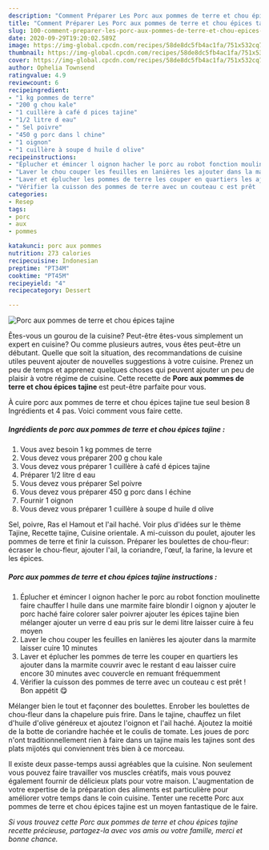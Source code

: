 ```yaml
---
description: "Comment Préparer Les Porc aux pommes de terre et chou épices tajine"
title: "Comment Préparer Les Porc aux pommes de terre et chou épices tajine"
slug: 100-comment-preparer-les-porc-aux-pommes-de-terre-et-chou-epices-tajine
date: 2020-09-29T19:20:02.589Z
image: https://img-global.cpcdn.com/recipes/58de8dc5fb4ac1fa/751x532cq70/porc-aux-pommes-de-terre-et-chou-epices-tajine-photo-principale-de-la-recette.jpg
thumbnail: https://img-global.cpcdn.com/recipes/58de8dc5fb4ac1fa/751x532cq70/porc-aux-pommes-de-terre-et-chou-epices-tajine-photo-principale-de-la-recette.jpg
cover: https://img-global.cpcdn.com/recipes/58de8dc5fb4ac1fa/751x532cq70/porc-aux-pommes-de-terre-et-chou-epices-tajine-photo-principale-de-la-recette.jpg
author: Ophelia Townsend
ratingvalue: 4.9
reviewcount: 6
recipeingredient:
- "1 kg pommes de terre"
- "200 g chou kale"
- "1 cuillère à café d pices tajine"
- "1/2 litre d eau"
- " Sel poivre"
- "450 g porc dans l chine"
- "1 oignon"
- "1 cuillère à soupe d huile d olive"
recipeinstructions:
- "Éplucher et émincer l oignon hacher le porc au robot fonction moulinette faire chauffer l huile dans une marmite faire blondir l oignon y ajouter le porc haché faire colorer saler poivrer ajouter les épices tajine bien mélanger ajouter un verre d eau pris sur le demi litre laisser cuire à feu moyen"
- "Laver le chou couper les feuilles en lanières les ajouter dans la marmite laisser cuire 10 minutes"
- "Laver et éplucher les pommes de terre les couper en quartiers les ajouter dans la marmite couvrir avec le restant d eau laisser cuire encore 30 minutes avec couvercle en remuant fréquemment"
- "Vérifier la cuisson des pommes de terre avec un couteau c est prêt ! Bon appétit 😋"
categories:
- Resep
tags:
- porc
- aux
- pommes

katakunci: porc aux pommes 
nutrition: 273 calories
recipecuisine: Indonesian
preptime: "PT34M"
cooktime: "PT45M"
recipeyield: "4"
recipecategory: Dessert

---
```



![Porc aux pommes de terre et chou épices tajine](https://img-global.cpcdn.com/recipes/58de8dc5fb4ac1fa/751x532cq70/porc-aux-pommes-de-terre-et-chou-epices-tajine-photo-principale-de-la-recette.jpg)

Êtes-vous un gourou de la cuisine? Peut-être êtes-vous simplement un expert en cuisine? Ou comme plusieurs autres, vous êtes peut-être un débutant. Quelle que soit la situation, des recommandations de cuisine utiles peuvent ajouter de nouvelles suggestions à votre cuisine. Prenez un peu de temps et apprenez quelques choses qui peuvent ajouter un peu de plaisir à votre régime de cuisine. Cette recette de <strong> Porc aux pommes de terre et chou épices tajine </strong> est peut-être parfaite pour vous.

<!--inarticleads1-->

À cuire porc aux pommes de terre et chou épices tajine tue seul besion 8 Ingrédients et 4 pas. Voici comment vous faire cette.

##### Ingrédients de porc aux pommes de terre et chou épices tajine :

1. Vous avez besoin 1 kg pommes de terre
1. Vous devez vous préparer 200 g chou kale
1. Vous devez vous préparer 1 cuillère à café d épices tajine
1. Préparer 1/2 litre d eau
1. Vous devez vous préparer  Sel poivre
1. Vous devez vous préparer 450 g porc dans l échine
1. Fournir 1 oignon
1. Vous devez vous préparer 1 cuillère à soupe d huile d olive


Sel, poivre, Ras el Hamout et l&#39;ail haché. Voir plus d&#39;idées sur le thème Tajine, Recette tajine, Cuisine orientale. A mi-cuisson du poulet, ajouter les pommes de terre et finir la cuisson. Préparer les boulettes de chou-fleur: écraser le chou-fleur, ajouter l&#39;ail, la coriandre, l&#39;œuf, la farine, la levure et les épices. 

<!--inarticleads2-->

##### Porc aux pommes de terre et chou épices tajine instructions :

1. Éplucher et émincer l oignon hacher le porc au robot fonction moulinette faire chauffer l huile dans une marmite faire blondir l oignon y ajouter le porc haché faire colorer saler poivrer ajouter les épices tajine bien mélanger ajouter un verre d eau pris sur le demi litre laisser cuire à feu moyen
1. Laver le chou couper les feuilles en lanières les ajouter dans la marmite laisser cuire 10 minutes
1. Laver et éplucher les pommes de terre les couper en quartiers les ajouter dans la marmite couvrir avec le restant d eau laisser cuire encore 30 minutes avec couvercle en remuant fréquemment
1. Vérifier la cuisson des pommes de terre avec un couteau c est prêt ! Bon appétit 😋


Mélanger bien le tout et façonner des boulettes. Enrober les boulettes de chou-fleur dans la chapelure puis frire. Dans le tajine, chauffez un filet d&#39;huile d&#39;olive généreux et ajoutez l&#39;oignon et l&#39;ail haché. Ajoutez la moitié de la botte de coriandre hachée et le coulis de tomate. Les joues de porc n&#39;ont traditionnellement rien à faire dans un tajine mais les tajines sont des plats mijotés qui conviennent très bien à ce morceau. 

<!--inarticleads1-->

<p>
Il existe deux passe-temps aussi agréables que la cuisine. Non seulement vous pouvez faire travailler vos muscles créatifs, mais vous pouvez également fournir de délicieux plats pour votre maison. L'augmentation de votre expertise de la préparation des aliments est particulière pour améliorer votre temps dans le coin cuisine. Tenter une recette Porc aux pommes de terre et chou épices tajine est un moyen fantastique de le faire.
</p>

<p>
<i>Si vous trouvez cette Porc aux pommes de terre et chou épices tajine recette précieuse, partagez-la avec vos amis ou votre famille, merci et bonne chance.</i>
</p>
